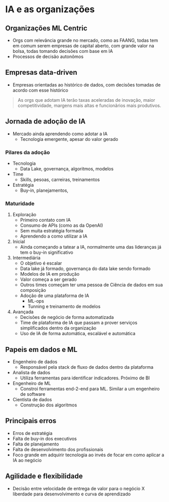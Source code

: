 # IA e as organizações

## Organizações ML Centric

- Orgs com relevância grande no mercado, como as FAANG, todas tem em comum serem empresas de capital aberto, com grande valor na bolsa, todas tomando decisões com base em IA
- Processos de decisão autonômos


## Empresas data-driven

- Empresas orientadas ao histórico de dados, com decisões tomadas de acordo com esse histórico

> As orgs que adotam IA terão taxas aceleradas de inovação, maior competitividade, margens mais altas e funcionãrios mais produtivos.

## Jornada de adoção de IA

- Mercado ainda aprendendo como adotar a IA
    - Tecnologia emergente, apesar do valor gerado


### Pilares da adoção

- Tecnologia
    - Data Lake, governança, algoritmos, modelos
- Time
    - Skills, pesoas, carreiras, treinamentos
- Estratégia
    - Buy-in, planejamentos, 


### Maturidade

1. Exploração
    - Primeiro contato com IA
    - Consumo de APIs (como as da OpenAI)
    - Sem muita estratégia formada
    - Aprendendo a como utilizar a IA
2. Inicial
    - Ainda começando a tatear a IA, normalmente uma das lideranças já tem o buy-in significativo
3. Intermediária
    - O objetivo é escalar
    - Data lake já formado, governança do data lake sendo formado
    - Modelos de IA em produção
    - Valor começa a ser gerado
    - Outros times começam ter uma pessoa de Ciência de dados em sua composição
    - Adoção de uma plataforma de IA
        - ML-ops
        - Tunning e treinamento de modelos
4. Avançada
    - Decisões de negócio de forma automatizada
    - Time de plataforma de IA que passam a prover serviços simplificados dentro da organização
    - Uso de IA de forma automática, escalável e automática

## Papeis em dados e ML

- Engenheiro de dados
    - Responsável pela stack de fluxo de dados dentro da plataforma
- Analista de dados
    - Utiliza ferramentas para identificar indicadores. Próximo de BI
- Engenheiro de ML
    - Constroi ferramentas end-2-end para ML. Similar a um engenheiro de software
- Cientista de dados
    - Construção dos algoritmos


## Principais erros

- Erros de estratégia
- Falta de buy-in dos executivos
- Falta de planejamento
- Falta de desenvolvimento dos profissionais
- Foco grande em adquirir tecnologia ao invés de focar em como aplicar a IA ao negócio

## Agilidade e flexibilidade

- Decisão entre velocidade de entrega de valor para o negócio X liberdade para desenvolvimento e curva de aprendizado